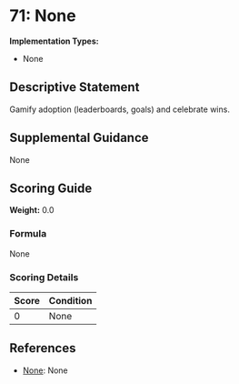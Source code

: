 # 71: None

**Implementation Types:**
- None

## Descriptive Statement

Gamify adoption (leaderboards, goals) and celebrate wins.

## Supplemental Guidance

None

## Scoring Guide

**Weight:** 0.0

### Formula

None

### Scoring Details

| Score | Condition |
| ----- | --------- |
| 0 | None |

## References

- [None](None): None

